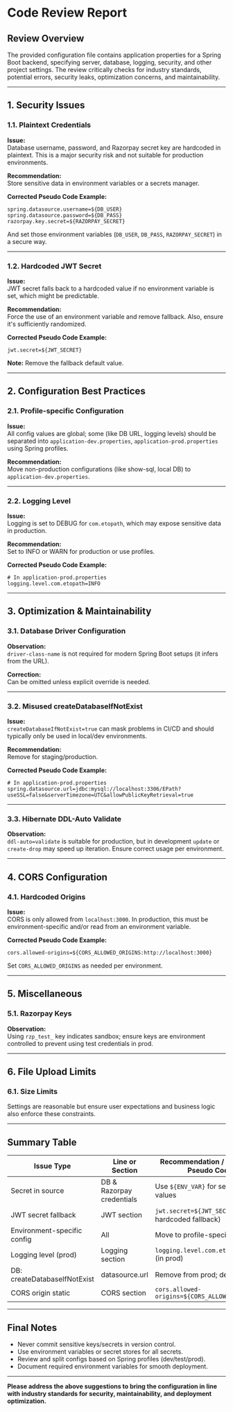 # Code Review Report

## Review Overview

The provided configuration file contains application properties for a Spring Boot backend, specifying server, database, logging, security, and other project settings. The review critically checks for industry standards, potential errors, security leaks, optimization concerns, and maintainability.

---

## 1. Security Issues

### 1.1. Plaintext Credentials

**Issue:**  
Database username, password, and Razorpay secret key are hardcoded in plaintext. This is a major security risk and not suitable for production environments.

**Recommendation:**  
Store sensitive data in environment variables or a secrets manager.

**Corrected Pseudo Code Example:**
```properties
spring.datasource.username=${DB_USER}
spring.datasource.password=${DB_PASS}
razorpay.key.secret=${RAZORPAY_SECRET}
```

And set those environment variables (`DB_USER`, `DB_PASS`, `RAZORPAY_SECRET`) in a secure way.

---

### 1.2. Hardcoded JWT Secret

**Issue:**  
JWT secret falls back to a hardcoded value if no environment variable is set, which might be predictable.

**Recommendation:**  
Force the use of an environment variable and remove fallback. Also, ensure it's sufficiently randomized.

**Corrected Pseudo Code Example:**
```properties
jwt.secret=${JWT_SECRET}
```
**Note:** Remove the fallback default value.

---

## 2. Configuration Best Practices

### 2.1. Profile-specific Configuration

**Issue:**  
All config values are global; some (like DB URL, logging levels) should be separated into `application-dev.properties`, `application-prod.properties` using Spring profiles.

**Recommendation:**  
Move non-production configurations (like show-sql, local DB) to `application-dev.properties`.

---

### 2.2. Logging Level

**Issue:**  
Logging is set to DEBUG for `com.etopath`, which may expose sensitive data in production.

**Recommendation:**  
Set to INFO or WARN for production or use profiles.

**Corrected Pseudo Code Example:**
```properties
# In application-prod.properties
logging.level.com.etopath=INFO
```

---

## 3. Optimization & Maintainability

### 3.1. Database Driver Configuration

**Observation:**  
`driver-class-name` is not required for modern Spring Boot setups (it infers from the URL).

**Correction:**  
Can be omitted unless explicit override is needed.

---

### 3.2. Misused createDatabaseIfNotExist

**Issue:**  
`createDatabaseIfNotExist=true` can mask problems in CI/CD and should typically only be used in local/dev environments.

**Recommendation:**  
Remove for staging/production.

**Corrected Pseudo Code Example:**
```properties
# In application-prod.properties
spring.datasource.url=jdbc:mysql://localhost:3306/EPath?useSSL=false&serverTimezone=UTC&allowPublicKeyRetrieval=true
```

---

### 3.3. Hibernate DDL-Auto Validate

**Observation:**  
`ddl-auto=validate` is suitable for production, but in development `update` or `create-drop` may speed up iteration. Ensure correct usage per environment.

---

## 4. CORS Configuration

### 4.1. Hardcoded Origins

**Issue:**  
CORS is only allowed from `localhost:3000`. In production, this must be environment-specific and/or read from an environment variable.

**Corrected Pseudo Code Example:**
```properties
cors.allowed-origins=${CORS_ALLOWED_ORIGINS:http://localhost:3000}
```

Set `CORS_ALLOWED_ORIGINS` as needed per environment.

---

## 5. Miscellaneous

### 5.1. Razorpay Keys

**Observation:**  
Using `rzp_test_` key indicates sandbox; ensure keys are environment controlled to prevent using test credentials in prod.

---

## 6. File Upload Limits

### 6.1. Size Limits

Settings are reasonable but ensure user expectations and business logic also enforce these constraints.

---

## Summary Table

| Issue Type                   | Line or Section            | Recommendation / Corrected Pseudo Code                         |
|------------------------------|----------------------------|-----------------------------------------------------------------|
| Secret in source             | DB & Razorpay credentials  | Use `${ENV_VAR}` for sensitive values                           |
| JWT secret fallback          | JWT section                | `jwt.secret=${JWT_SECRET}` (no hardcoded fallback)              |
| Environment-specific config  | All                        | Move to profile-specific files                                  |
| Logging level (prod)         | Logging section            | `logging.level.com.etopath=INFO` (in prod)                      |
| DB: createDatabaseIfNotExist | datasource.url             | Remove from prod; dev-use only                                  |
| CORS origin static           | CORS section               | `cors.allowed-origins=${CORS_ALLOWED_ORIGINS}`                  |

---

## Final Notes

- Never commit sensitive keys/secrets in version control.
- Use environment variables or secret stores for all secrets.
- Review and split configs based on Spring profiles (dev/test/prod).
- Document required environment variables for smooth deployment.

---

**Please address the above suggestions to bring the configuration in line with industry standards for security, maintainability, and deployment optimization.**